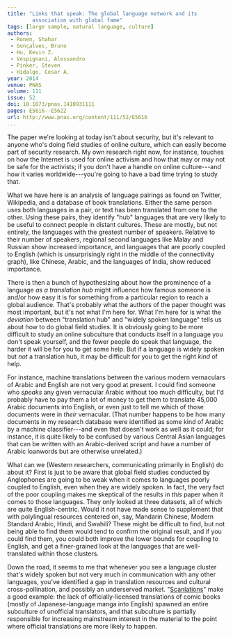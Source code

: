 ```yaml
---
title: "Links that speak: The global language network and its
        association with global fame"
tags: [large sample, natural language, culture]
authors:
 - Ronen, Shahar
 - Gonçalves, Bruno
 - Hu, Kevin Z.
 - Vespignani, Alessandro
 - Pinker, Steven
 - Hidalgo, César A.
year: 2014
venue: PNAS
volume: 111
issue: 52
doi: 10.1073/pnas.1410931111
pages: E5616--E5622
url: http://www.pnas.org/content/111/52/E5616
...
```


The paper we're looking at today isn't about security, but it's
relevant to anyone who's doing field studies of online culture, which
can easily become part of security research.  My own research right
now, for instance, touches on how the Internet is used for online
activism and how that may or may not be safe for the activists; if you
don't have a handle on online culture---and how it varies
worldwide---you're going to have a bad time trying to study that.

What we have here is an analysis of language pairings as found on
Twitter, Wikipedia, and a database of book translations.  Either the
same person uses both languages in a pair, or text has been translated
from one to the other.  Using these pairs, they identify "hub"
languages that are very likely to be useful to connect people in
distant cultures.  These are mostly, but not entirely, the languages
with the greatest number of speakers.  Relative to their number of
speakers, regional second languages like Malay and Russian show
increased importance, and languages that are poorly coupled to English
(which is unsurprisingly right in the middle of the connectivity
graph), like Chinese, Arabic, and the languages of India, show reduced
importance.

There is then a bunch of hypothesizing about how the prominence of a
language _as a translation hub_ might influence how famous someone is
and/or how easy it is for something from a particular region to reach
a global audience.  That's probably what the authors of the paper
thought was most important, but it's not what I'm here for.  What I'm
here for is what the _deviation_ between "translation hub" and "widely
spoken language" tells us about how to do global field studies.  It
is obviously going to be more difficult to study an online subculture
that conducts itself in a language you don't speak yourself, and the
fewer people do speak that language, the harder it will be for you to
get some help.  But if a language is widely spoken but _not_ a
translation hub, it may be difficult for you to get the right _kind_
of help.

For instance, machine translations between the various modern
vernaculars of Arabic and English are not very good at present.  I
could find someone who _speaks_ any given vernacular Arabic without
too much difficulty, but I'd probably have to pay them a lot of money
to get them to translate 45,000 Arabic documents into English, or even
just to tell me which of those documents were in _their_ vernacular.
(That number happens to be how many documents in my research database
were identified as some kind of Arabic by a machine classifier---and
even that doesn't work as well as it could; for instance, it is quite
likely to be confused by various Central Asian languages that can be
written with an Arabic-derived script and have a number of Arabic
loanwords but are otherwise unrelated.)

What can we (Western researchers, communicating primarily in English)
do about it?  First is just to be aware that global field studies
conducted by Anglophones are going to be weak when it comes to
languages poorly coupled to English, even when they are widely spoken.
In fact, the very fact of the poor coupling makes me skeptical of the
results in _this_ paper when it comes to those languages.  They only
looked at three datasets, all of which are quite English-centric.
Would it not have made sense to supplement that with polylingual
resources centered on, say, Mandarin Chinese, Modern Standard Arabic,
Hindi, and Swahili?  These might be difficult to find, but not being
able to find them would tend to confirm the original result, and if
you could find them, you could both improve the lower bounds for
coupling to English, and get a finer-grained look at the languages
that are well-translated within those clusters.

Down the road, it seems to me that whenever you see a language cluster
that's widely spoken but not very much in communication with any other
languages, you've identified a gap in translation resources and
cultural cross-pollination, and possibly an underserved market.
"[Scanlations](http://fanlore.org/wiki/Scanlation)" make a good
example: the lack of officially-licensed translations of comic books
(mostly of Japanese-language manga into English) spawned an entire
subculture of unofficial translators, and that subculture is partially
responsible for increasing mainstream interest in the material to the
point where official translations are more likely to happen.
